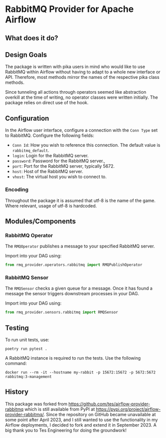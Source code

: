 # RabbitMQ Provider for Apache Airflow

## What does it do?

## Design Goals

The package is written with pika users in mind who would like to use RabbitMQ within Airflow without having to
adapt to a whole new interface or API. Therefore, most methods mirror the names of the respective pika class
methods.

Since tunneling all actions through operators seemed like abstraction overkill at the time of writing,
no operator classes were written initially. The package relies on direct use of the hook.

## Configuration

In the Airflow user interface, configure a connection with the `Conn Type` set to RabbitMQ.
Configure the following fields:

- `Conn Id`: How you wish to reference this connection.
    The default value is `rabbitmq_default`.
- `login`: Login for the RabbitMQ server.
- `password`: Password for the RabbitMQ server.,
- `port`: Port for the RabbitMQ server, typically 5672.
- `host`: Host of the RabbitMQ server.
- `vhost`: The virtual host you wish to connect to.

### Encoding

Throughout the package it is assumed that utf-8 is the name of the game. Where relevant, usage of utf-8 is hardcoded.

## Modules/Components

### RabbitMQ Operator

The `RMQOperator` publishes a message to your specified RabbitMQ server.

Import into your DAG using:

```Python
from rmq_provider.operators.rabbitmq import RMQPublishOperator
```

### RabbitMQ Sensor

The `RMQSensor` checks a given queue for a message. Once it has found a message
the sensor triggers downstream processes in your DAG.

Import into your DAG using:

```Python
from rmq_provider.sensors.rabbitmq import RMQSensor
```

## Testing

To run unit tests, use:

```shell
poetry run pytest .
```

A RabbitMQ instance is required to run the tests. Use the following command:

```shell
docker run --rm -it --hostname my-rabbit -p 15672:15672 -p 5672:5672 rabbitmq:3-management
```

## History

This package was forked from https://github.com/tes/airflow-provider-rabbitmq which is still available from PyPI at https://pypi.org/project/airflow-provider-rabbitmq/. Since the repository on GitHub became unavailable at some point after April 2023, and I still wanted to use the functionality in my Airflow deployments, I decided to fork and extend it in September 2023. A big thank you to Tes Engineering for doing the groundwork!